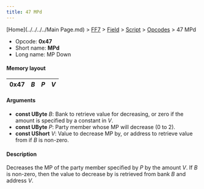 ```yaml
---
title: 47 MPd
---
```


[Home](../../../../Main Page.md) > [FF7](../../../../FF7.md) > [Field](../../../Field.md) > [Script](../../Script.md) > [Opcodes](../Opcodes.md) > 47 MPd

-   Opcode: **0x47**
-   Short name: **MPd**
-   Long name: MP Down

#### Memory layout

| 0x47 | *B* | *P* | *V* |
|------|-----|-----|-----|

#### Arguments

-   **const UByte** *B*: Bank to retrieve value for decreasing, or zero if the amount is specified by a constant in *V*.
-   **const UByte** *P*: Party member whose MP will decrease (0 to 2).
-   **const UShort** *V*: Value to decrease MP by, or address to retrieve value from if *B* is non-zero.

#### Description

Decreases the MP of the party member specified by *P* by the amount *V*. If *B* is non-zero, then the value to decrease by is retrieved from bank *B* and address *V*.
